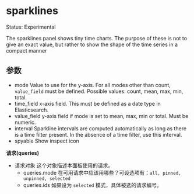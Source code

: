 # sparklines

Status: Experimental

The sparklines panel shows tiny time charts. The purpose of these is not to give an exact value, but rather to show the shape of the time series in a compact manner

## 参数

* mode
    Value to use for the y-axis. For all modes other than count, `value_field` must be defined. Possible values: count, mean, max, min, total.
* time_field
    x-axis field. This must be defined as a date type in Elasticsearch.
* value_field
    y-axis field if mode is set to mean, max, min or total. Must be numeric.
* interval
    Sparkline intervals are computed automatically as long as there is a time filter present. In the absence of a time filter, use this interval.
* spyable
    Show inspect icon

**请求(queries)**

* 请求对象
    这个对象描述本面板使用的请求。
  * queries.mode
    在可用请求中应该用哪些？可设选项有：`all, pinned, unpinned, selected`
  * queries.ids
    如果设为 `selected` 模式，具体被选的请求编号。
